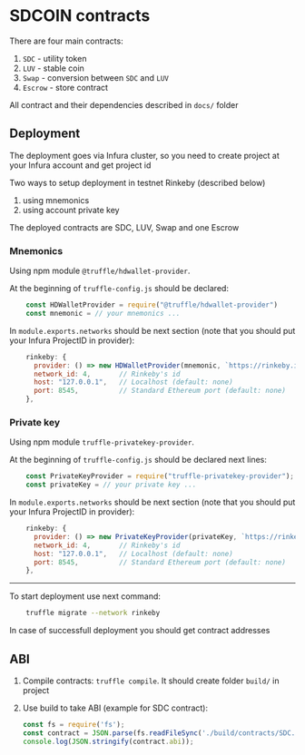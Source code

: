 # SDCOIN contracts

There are four main contracts:

1. `SDC` - utility token
2. `LUV` - stable coin
3. `Swap` - conversion between `SDC` and `LUV`
4. `Escrow` - store contract

All contract and their dependencies described in `docs/` folder

## Deployment

The deployment goes via Infura cluster, so you need to create project at your Infura account and get project id

Two ways to setup deployment in testnet Rinkeby (described below)

1. using mnemonics
2. using account private key

The deployed contracts are SDC, LUV, Swap and one Escrow

### Mnemonics

Using npm module `@truffle/hdwallet-provider`.

At the beginning of `truffle-config.js` should be declared:

```js
    const HDWalletProvider = require("@truffle/hdwallet-provider")
    const mnemonic = // your mnemonics ...
```

In `module.exports.networks` should be next section (note that you should put your Infura ProjectID in provider):

```js
    rinkeby: {
      provider: () => new HDWalletProvider(mnemonic, `https://rinkeby.infura.io/v3/<YOUR-PROJECT-ID>`),
      network_id: 4,       // Rinkeby's id
      host: "127.0.0.1",   // Localhost (default: none)
      port: 8545,          // Standard Ethereum port (default: none)
    },
```

### Private key

Using npm module `truffle-privatekey-provider`.

At the beginning of `truffle-config.js` should be declared next lines:

```js
    const PrivateKeyProvider = require("truffle-privatekey-provider");
    const privateKey = // your private key ...
```

In `module.exports.networks` should be next section (note that you should put your Infura ProjectID in provider):

```js
    rinkeby: {
      provider: () => new PrivateKeyProvider(privateKey, `https://rinkeby.infura.io/v3/<YOUR-PROJECT-ID>`),
      network_id: 4,       // Rinkeby's id
      host: "127.0.0.1",   // Localhost (default: none)
      port: 8545,          // Standard Ethereum port (default: none)
    },
```

---

To start deployment use next command:

```bash
    truffle migrate --network rinkeby
```

In case of successfull deployment you should get contract addresses

## ABI

1. Compile contracts: `truffle compile`. It should create folder `build/` in project
2. Use build to take ABI (example for SDC contract):

    ```js
    const fs = require('fs');
    const contract = JSON.parse(fs.readFileSync('./build/contracts/SDC.json', 'utf8'))
    console.log(JSON.stringify(contract.abi));
    ```
